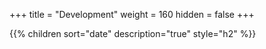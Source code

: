 +++
title = "Development"
weight = 160
hidden = false
+++

{{% children sort="date" description="true" style="h2" %}}